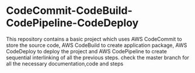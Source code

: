 # CodeCommit-CodeBuild-CodePipeline-CodeDeploy
This repository contains a basic project which uses AWS CodeCommit to store the source code, AWS CodeBuild to create application package, AWS CodeDeploy to deploy the project and AWS CodePipeline to create sequential interlinking of all the previous steps.
check the master branch for all the necessary documentation,code and steps
